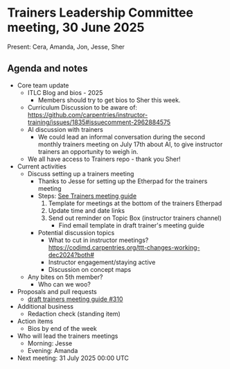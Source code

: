 # Trainers Leadership Committee meeting, 30 June 2025

Present: Cera, Amanda, Jon, Jesse, Sher

## Agenda and notes

- Core team update
	- ITLC Blog and bios - 2025
		- Members should try to get bios to Sher this week.
	- Curriculum Discussion to be aware of: <https://github.com/carpentries/instructor-training/issues/1835#issuecomment-2962884575>
	- AI discussion with trainers
		- We could lead an informal conversation during the second monthly trainers meeting on July 17th about AI, to give instructor trainers an opportunity to weigh in.
	- We all have access to Trainers repo - thank you Sher!
- Current activities
	- Discuss setting up a trainers meeting
		- Thanks to Jesse for setting up the Etherpad for the trainers meeting 
		- Steps: [See Trainers meeting guide](https://github.com/carpentries/trainers/blob/main/policy/trainers_meeting_guide.md)
			1. Template for meetings at the bottom of the trainers Etherpad
			2. Update time and date links
			3. Send out reminder on Topic Box (instructor trainers channel)
				- Find email template in draft trainer's meeting guide
		- Potential discussion topics
			- What to cut in instructor meetings? https://codimd.carpentries.org/ttt-changes-working-dec2024?both#
			- Instructor engagement/staying active
			- Discussion on concept maps
	- Any bites on 5th member?
		- Who can we woo?
- Proposals and pull requests
	- [draft trainers meeting guide #310](https://github.com/carpentries/trainers/pull/310)
- Additional business
	- Redaction check (standing item)
- Action items
	- Bios by end of the week
- Who will lead the trainers meetings
	- Morning: Jesse
	- Evening: Amanda
- Next meeting: 31 July 2025 00:00 UTC
